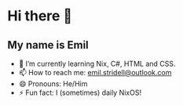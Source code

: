 # Hi there 👋
## My name is Emil
- 🌱 I’m currently learning Nix, C#, HTML and CSS.
- 📫 How to reach me: emil.stridell@outlook.com
- 😄 Pronouns: He/Him
- ⚡ Fun fact: I (sometimes) daily NixOS!
